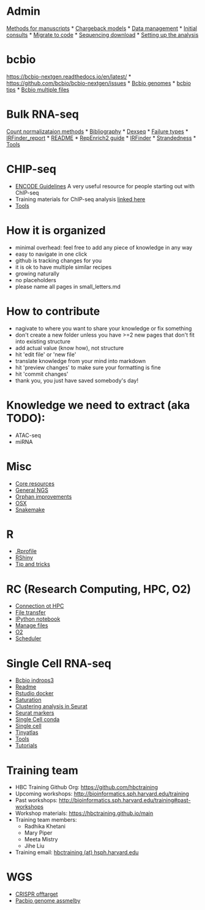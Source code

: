 # Admin
[Methods for manuscripts](https://github.com/hbc/methods/blob/master/method_snippets.md) * [Chargeback models](admin/chargeback_models.md) * [Data management](data_management.md) * [Initial consults](initial_consults.md) * [Migrate to code](migrate_to_code.md) * [Sequencing download](sequencing_downloads.md) * [Setting up the analysis](setting_up_an_analysis_guidelines.md)

# bcbio
https://bcbio-nextgen.readthedocs.io/en/latest/ * https://github.com/bcbio/bcbio-nextgen/issues * [Bcbio genomes](bcbio/bcbio_genomes.md) * [bcbio tips](bcbio/bcbio_tips.md) * [Bcbio multiple files](bcbio/multiple_files_bcbio.md)

# Bulk RNA-seq
[Count normalizataion methods](https://hbctraining.github.io/DGE_workshop/lessons/02_DGE_count_normalization.html) * [Bibliography](rnaseq/bibliography.md) * [Dexseq](rnaseq/dexseq.Rmd) * [Failure types](rnaseq/failure_types) * [IRFinder_report](rnaseq/IRFinder_report.md) * [README](rnaseq/README.md) * [RepEnrich2 guide](rnaseq/RepEnrich2_guide.md) * [IRFinder](rnaseq/running_IRFinder.md) * [Strandedness](rnaseq/strandedness.md) * [Tools](rnaseq/tools.md) 

# CHIP-seq
- [ENCODE Guidelines](http://genome.cshlp.org/cgi/pmidlookup?view=long&pmid=22955991) A very useful resource for people starting out with ChIP-seq
- Training materials for ChIP-seq analysis [linked here](https://hbctraining.github.io/Intro-to-ChIPseq/schedule/2-day.html)
- [Tools](chipseq/tools.md)

# How it is organized
- minimal overhead: feel free to add any piece of knowledge in any way
- easy to navigate in one click
- github is tracking changes for you
- it is ok to have multiple similar recipes
- growing naturally
- no placeholders
- please name all pages in small_letters.md

# How to contribute
- nagivate to where you want to share your knowledge or fix something
- don't create a new folder unless you have >=2 new pages that don't fit into existing structure
- add actual value (know how), not structure
- hit 'edit file' or 'new file'
- translate knowledge from your mind into markdown
- hit 'preview changes' to make sure your formatting is fine
- hit 'commit changes'
- thank you, you just have saved somebody's day!

# Knowledge we need to extract (aka TODO):
- ATAC-seq
- miRNA

# Misc
- [Core resources](misc/core_resources.md)
- [General NGS](misc/general_ngs.md)
- [Orphan improvements](misc/orphan_improvements.md)
- [OSX](misc/OSX.md)
- [Snakemake](misc/snakemake-example-pipeline)

# R
- [.Rprofile](Rprofile)
- [RShiny](rshiny_server.md)
- [Tip and tricks](R-tips-and-tricks.md)

# RC (Research Computing, HPC, O2)
- [Connection ot HPC](connection-to-hpc.md)
- [File transfer](file-transfer.md)
- [IPython notebook](ipython-notebook-on-O2.md)
- [Manage files](manage-files.md)
- [O2](O2-tips.md)
- [Scheduler](scheduler.md)

# Single Cell RNA-seq
- [Bcbio indrops3](bcbio_indrops3.md)
- [Readme](README.md)
- [Rstudio docker](rstudio_sc_docker.md)
- [Saturation](scrnaseq/saturation_qc.md)
- [Clustering analysis in Seurat](scrnaseq/seurat_clustering_analysis.md)
- [Seurat markers](scrnaseq/seurat_markers.md)
- [Single Cell conda](scrnaseq/Single-Cell-conda.md)
- [Single cell](scrnaseq/Single-Cell.md)
- [Tinyatlas](scrnaseq/tinyatlas.md)
- [Tools](scrnaseq/tools.md)
- [Tutorials](scrnaseq/tutorials.md)

# Training team
- HBC Training Github Org: https://github.com/hbctraining
- Upcoming workshops: http://bioinformatics.sph.harvard.edu/training
- Past workshops: http://bioinformatics.sph.harvard.edu/training#past-workshops
- Workshop materials: https://hbctraining.github.io/main
- Training team members:
  - Radhika Khetani
  - Mary Piper
  - Meeta Mistry
  - Jihe Liu
- Training email: [hbctraining (at) hsph.harvard.edu](mailto:hbctraining@hsph.harvard.edu)

# WGS
- [CRISPR offtarget](wgs/crispr-offtarget.md)
- [Pacbio genome assmelby](wgs/pacbio_genome_assembly.md)
